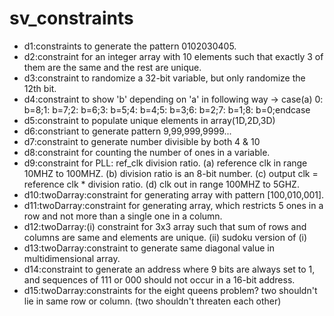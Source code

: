 # sv_constraints
* d1:constraints to generate the pattern 0102030405.
* d2:constraint for an integer array with 10 elements such that exactly 3 of them are the same and the rest are unique.
* d3:constraint to randomize a 32-bit variable, but only randomize the 12th bit.
* d4:constraint to show 'b' depending on 'a' in following way -> case(a) 0: b=8;1: b=7;2: b=6;3: b=5;4: b=4;5: b=3;6: b=2;7: b=1;8: b=0;endcase
* d5:constraint to populate unique elements in array(1D,2D,3D)
* d6:constriant to generate pattern 9,99,999,9999...
* d7:constraint to generate number divisible by both 4 & 10
* d8:constraint for counting the number of ones in a variable.
* d9:constraint for PLL: ref_clk division ratio. (a) reference clk in range 10MHZ to 100MHZ. (b) division ratio is an 8-bit number. (c) output clk = reference clk * division ratio. (d) clk out in range 100MHZ to 5GHZ.
* d10:twoDarray:constraint for generating array with pattern [100,010,001].
* d11:twoDarray:constraint for generating array, which restricts 5 ones in a row and not more than a single one in a column.
* d12:twoDarray:(i) constraint for 3x3 array such that sum of rows and columns are same and elements are unique. (ii) sudoku version of (i)
* d13:twoDarray:constraint to generate same diagonal value in multidimensional array.
* d14:constraint to generate an address where 9 bits are always set to 1, and sequences of 111 or 000 should not occur in a 16-bit address.
* d15:twoDarray:constraints for the eight queens problem? two shouldn't lie in same row or column. (two shouldn't threaten each other)
